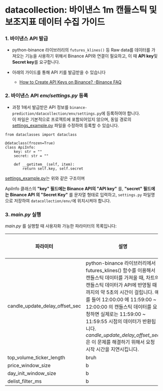 datacollection: 바이낸스 1m 캔들스틱 및 보조지표 데이터 수집 가이드
===

### 1. 바이낸스 API 발급

- python-binance 라이브러리의 `futures_klines()` 등 Raw data를 데이터를 가져오는 기능을 사용하기 위해서 Binance API와 연결이 필요하고, 이 때 **API key**및 **Secret key**를 요구합니다.  
  
- 아래의 가이드를 통해 API 키를 발급받을 수 있습니다  
  - [How to Create API Keys on Binance? -Binance FAQ](https://www.binance.com/en/support/faq/how-to-create-api-keys-on-binance-360002502072)

### 2. 바이낸스 API *env/settings.py* 등록

- 과정 1에서 발급받은 API 정보를 `binance-prediction/datacollection/env/settings.py`에 등록하여야 합니다.  
이 파일은 기본적으로 프로젝트에 포함되어있지 않으며, 동일 경로의
[settings_example.py](../datacollection/env/settings_example.py)
파일을 수정하여 등록할 수 있습니다.

```
from dataclasses import dataclass

@dataclass(frozen=True)
class ApiInfo:
    key: str = ""
    secret: str = ""

    def __getitem__(self, item):
        return self.key, self.secret
```

[settings_example.py](../datacollection/env/settings_example.py)는 위와 같은 구조이며  

ApiInfo 클래스의 **"key" 필드에는 Binance API의 "API key"** 를, **"secret" 필드에는 Binance API 의 "Secret Key"** 를 문자열 형태로 입력하고, `settings.py` 파일명으로 저장하여 `datacollection/env/`에 위치시켜야 합니다.  

### 3. *main.py* 실행

*main.py* 를 실행할 때 사용자화 가능한 파라미터의 목록입니다:

|파라미터|설명|기본값|
|---|---|---|
|candle_update_delay_offset_sec|python-binance 라이브러리에서 futures_klines() 함수를 이용해서 캔들스틱 데이터를 가져올 때, 차트의 캔들스틱 데이터가 API에 반영될 때 까지의 약 5초의 시간이 걸립니다. 예를 들어 12:00:00 에 11:59:00 ~ 12:00:00 의 캔들스틱 데이터를 요청하면 실제로는 11:59:00 ~ 11:59:55 시점의 데이터가 반환됩니다. *candle_update_delay_offset_sec* 은 이 문제를 해결하기 위해서 요청 시작 시간을 지연시킵니다.|8|
|top_volume_ticker_length|bruh|
|price_window_size|b|
|day_init_window_size|b|
|delist_filter_ms|b|
